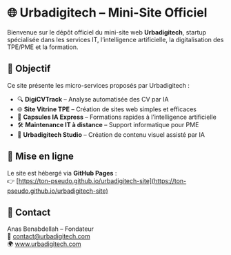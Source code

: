 # 🌐 Urbadigitech – Mini-Site Officiel

Bienvenue sur le dépôt officiel du mini-site web **Urbadigitech**, startup spécialisée dans les services IT, l’intelligence artificielle, la digitalisation des TPE/PME et la formation.

## 🎯 Objectif
Ce site présente les micro-services proposés par Urbadigitech :

- 🔍 **DigiCVTrack** – Analyse automatisée des CV par IA
- 🌐 **Site Vitrine TPE** – Création de sites web simples et efficaces
- 🤖 **Capsules IA Express** – Formations rapides à l’intelligence artificielle
- 🛠️ **Maintenance IT à distance** – Support informatique pour PME
- 🎨 **Urbadigitech Studio** – Création de contenu visuel assisté par IA

## 🚀 Mise en ligne
Le site est hébergé via **GitHub Pages** :  
👉 [https://ton-pseudo.github.io/urbadigitech-site](https://ton-pseudo.github.io/urbadigitech-site)

## 📩 Contact
Anas Benabdellah – Fondateur  
📧 contact@urbadigitech.com  
🌍 www.urbadigitech.com
